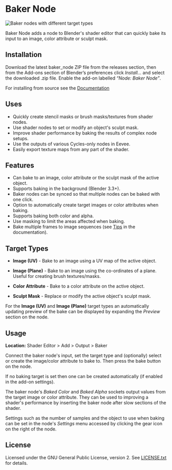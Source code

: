 # Baker Node
![Baker nodes with different target types](https://github.com/avelgest/baker-node/assets/111190478/5e452282-3692-4115-af62-3eb7333c6b15)

Baker Node adds a node to Blender's shader editor that can quickly bake its input
to an image, color attribute or sculpt mask.

## Installation
Download the latest baker_node ZIP file from the releases section, then from the
Add-ons section of Blender’s preferences click *Install...* and select the
downloaded .zip file. Enable the add-on labelled *“Node: Baker Node”*.

For installing from source see the [Documentation](/wiki/Installation)

## Uses
- Quickly create stencil masks or brush masks/textures from shader nodes.
- Use shader nodes to set or modify an object's sculpt mask.
- Improve shader performance by baking the results of complex node setups.
- Use the outputs of various Cycles-only nodes in Eevee.
- Easily export texture maps from any part of the shader.

## Features
- Can bake to an image, color attribute or the sculpt mask of the active object.
- Supports baking in the background (Blender 3.3+).
- Baker nodes can be synced so that multiple nodes can be baked with one click.
- Option to automatically create target images or color attributes when baking.
- Supports baking both color and alpha.
- Use masking to limit the areas affected when baking.
- Bake multiple frames to image sequences (see [Tips](/wiki/Tips#image-sequences) in the documentation).

## Target Types
- **Image (UV)** - Bake to an image using a UV map of the active object.

- **Image (Plane)** - Bake to an image using the co-ordinates of a plane.
Useful for creating brush textures/masks.

- **Color Attribute** - Bake to a color attribute on the active object.

- **Sculpt Mask** - Replace or modify the active object's sculpt mask.

For the **Image (UV)** and **Image (Plane)** target types an automatically
updating preview of the bake can be displayed by expanding the *Preview*
section on the node.

## Usage
**Location:** Shader Editor > Add > Output > Baker

Connect the baker node's input, set the target type and (optionally) select or
create the image/color attribute to bake to. Then press the bake button on the
node.

If no baking target is set then one can be created automatically (if enabled in
the add-on settings).

The baker node's *Baked Color* and *Baked Alpha* sockets output values from the
target image or color attribute. They can be used to improving a shader's
performance by inserting the baker node after slow sections of the shader.

Settings such as the number of samples and the object to use when baking can be
set in the node's *Settings* menu accessed by clicking the gear icon on the right
of the node.

## License
Licensed under the GNU General Public License, version 2.
See [LICENSE.txt](/LICENSE.txt) for details.